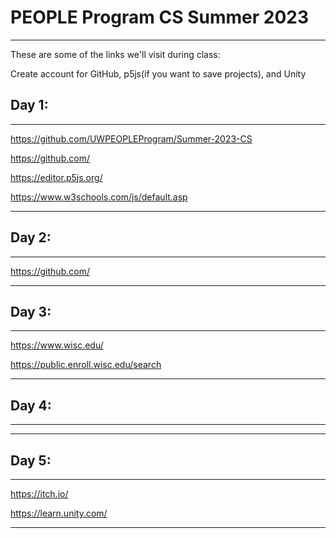# PEOPLE Program CS Summer 2023
---

These are some of the links we'll visit during class:

Create account for GitHub, p5js(if you want to save projects), and Unity
## Day 1: 
---
https://github.com/UWPEOPLEProgram/Summer-2023-CS

https://github.com/

https://editor.p5js.org/ 

https://www.w3schools.com/js/default.asp 

---

## Day 2: 
---

https://github.com/ 

---

## Day 3: 
---

https://www.wisc.edu/

https://public.enroll.wisc.edu/search 

---

## Day 4: 
---
---
## Day 5: 
---

https://itch.io/ 

https://learn.unity.com/ 

---


